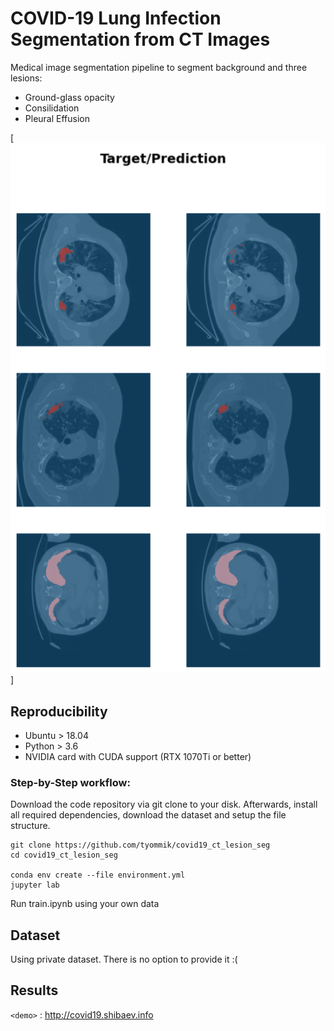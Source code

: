 # COVID-19 Lung Infection Segmentation from CT Images 

Medical image segmentation pipeline to segment background and three lesions:
- Ground-glass opacity
- Consilidation
- Pleural Effusion

[![COVID-19](https://raw.githubusercontent.com/tyommik/covid19_ct_lesion_seg/main/docs/covid.png)]

## Reproducibility
- Ubuntu > 18.04
- Python > 3.6
- NVIDIA card with CUDA support (RTX 1070Ti or better)

### Step-by-Step workflow:

Download the code repository via git clone to your disk. Afterwards, install all required dependencies, download the dataset and setup the file structure.
```
git clone https://github.com/tyommik/covid19_ct_lesion_seg
cd covid19_ct_lesion_seg

conda env create --file environment.yml
jupyter lab
```
Run train.ipynb using your own data

## Dataset
Using private dataset. There is no option to provide it :(

## Results
`<demo>` : <http://covid19.shibaev.info>